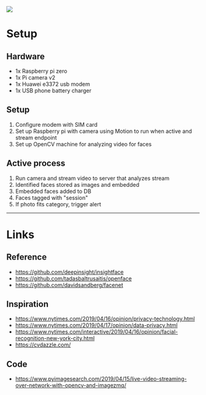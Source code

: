 ![](https://github.com/rememberlenny/recognize-familiar-faces/blob/master/docs/img/1ADC7F0B-1E0E-4EA8-92DB-7C2551478A5B.gif?raw=true)

# Setup

## Hardware

- 1x Raspberry pi zero
- 1x Pi camera v2
- 1x Huawei e3372 usb modem
- 1x USB phone battery charger

## Setup

1. Configure modem with SIM card
2. Set up Raspberry pi with camera using Motion to run when active and stream endpoint
3. Set up OpenCV machine for analyzing video for faces

## Active process

1. Run camera and stream video to server that analyzes stream
2. Identified faces stored as images and embedded
3. Embedded faces added to DB
4. Faces tagged with "session"
5. If photo fits category, trigger alert

---

# Links

## Reference
- https://github.com/deepinsight/insightface
- https://github.com/tadasbaltrusaitis/openface
- https://github.com/davidsandberg/facenet

## Inspiration
- https://www.nytimes.com/2019/04/16/opinion/privacy-technology.html
- https://www.nytimes.com/2019/04/17/opinion/data-privacy.html
- https://www.nytimes.com/interactive/2019/04/16/opinion/facial-recognition-new-york-city.html
- https://cvdazzle.com/

## Code
- https://www.pyimagesearch.com/2019/04/15/live-video-streaming-over-network-with-opencv-and-imagezmq/
